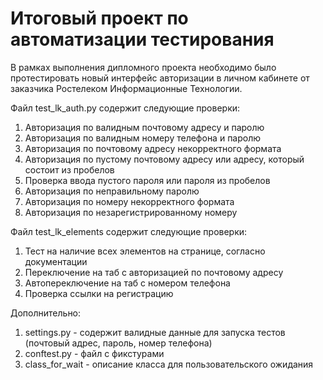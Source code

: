 # Итоговый проект по автоматизации тестирования

В рамках выполнения дипломного проекта необходимо было протестировать новый интерфейс авторизации в личном кабинете от заказчика Ростелеком Информационные Технологии.

Файл test_lk_auth.py содержит следующие проверки:
1. Авторизация по валидным почтовому адресу и паролю
2. Авторизация по валидным номеру телефона и паролю
3. Авторизация по почтовому адресу некорректного формата
4. Авторизация по пустому почтовому адресу или адресу, который состоит из пробелов
5. Проверка ввода пустого пароля или пароля из пробелов
6. Авторизация по неправильному паролю
7. Авторизация по номеру некорректного формата
8. Авторизация по незарегистрированному номеру

Файл test_lk_elements содержит следующие проверки:
1. Тест на наличие всех элементов на странице, согласно документации
2. Переключение на таб с авторизацией по почтовому адресу
3. Автопереключение на таб с номером телефона
4. Проверка ссылки на регистрацию

Дополнительно:
1. settings.py - содержит валидные данные для запуска тестов (почтовый адрес, пароль, номер телефона)
2. conftest.py - файл с фикстурами
3. class_for_wait - описание класса для пользовательского ожидания